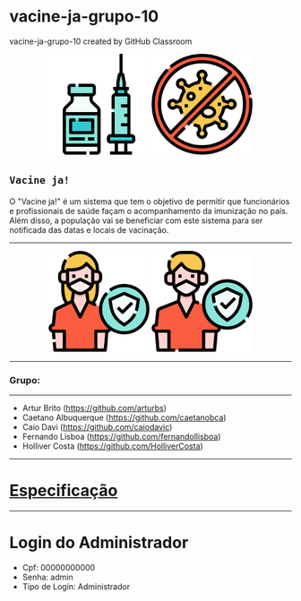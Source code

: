 # vacine-ja-grupo-10
vacine-ja-grupo-10 created by GitHub Classroom

<p  align="center">
     <img  src="./img/030-drug.svg"  heigth="80"  width="180"/>
     <img  src="./img/001-anti virus.svg"  heigth="80"  width="180"/>
<p/>

## **`Vacine ja!`**
O "Vacine ja!" é um sistema que tem o objetivo de permitir que funcionários e profissionais de saúde façam o acompanhamento da imunização no país. Além disso, a população vai se beneficiar com este sistema para ser notificada das datas e locais de vacinação.

---
<p  align="center">
     <img  src="./img/014-immunity.svg"  heigth="80"  width="180"/>
     <img  src="./img/013-immunity.svg"  heigth="80"  width="180"/>
<p/>

---
### Grupo:
---
* Artur Brito (https://github.com/arturbs)
* Caetano Albuquerque (https://github.com/caetanobca)
* Caio Davi (https://github.com/caiodavic)
* Fernando Lisboa (https://github.com/fernandollisboa)
* Holliver Costa (https://github.com/HolliverCosta)

---
# [Especificação](https://docs.google.com/document/d/1rzK3t730M2SYpK3b8HmLQiCY7dAGeePDxXKbn6Xqjmk/edit?usp=sharing)

---
# Login do Administrador
- Cpf: 00000000000
- Senha: admin
- Tipo de Login: Administrador
